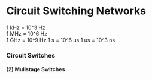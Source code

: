 # Circuit Switching Networks
1 kHz = 10^3 Hz   
1 MHz = 10^6 Hz  
1 GHz = 10^9 Hz
1 s = 10^6 us 
1 us = 10^3 ns

### Circuit Switches
#### (2) Mulistage Switches
